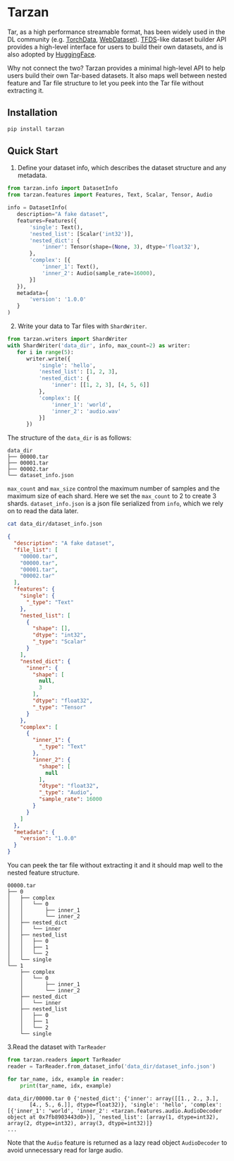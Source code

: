 # Tarzan

Tar, as a high performance streamable format, has been widely used in the DL community
(e.g. [TorchData](https://github.com/pytorch/data), [WebDataset](https://github.com/webdataset/webdataset)).
[TFDS](https://www.tensorflow.org/datasets/add_dataset)-like dataset builder API provides a high-level interface for
users to build their own datasets, and is also adopted
by [HuggingFace](https://huggingface.co/docs/datasets/main/en/image_dataset#loading-script).

Why not connect the two? Tarzan provides a minimal high-level API to help users build their own Tar-based datasets. It
also maps well between nested feature and Tar file structure to let you peek into the Tar file without extracting it.

## Installation

```bash
pip install tarzan
```

## Quick Start

1. Define your dataset info, which describes the dataset structure and any metadata.
```python
from tarzan.info import DatasetInfo
from tarzan.features import Features, Text, Scalar, Tensor, Audio

info = DatasetInfo(
   description="A fake dataset",
   features=Features({
       'single': Text(),
       'nested_list': [Scalar('int32')],
       'nested_dict': {
           'inner': Tensor(shape=(None, 3), dtype='float32'),
       },
       'complex': [{
           'inner_1': Text(),
           'inner_2': Audio(sample_rate=16000),
       }]
   }),
   metadata={
       'version': '1.0.0'
   }
)
```

2. Write your data to Tar files with `ShardWriter`.
```python
from tarzan.writers import ShardWriter 
with ShardWriter('data_dir', info, max_count=2) as writer:
   for i in range(5):
      writer.write({
          'single': 'hello',
          'nested_list': [1, 2, 3],
          'nested_dict': {
              'inner': [[1, 2, 3], [4, 5, 6]]
          },
          'complex': [{
              'inner_1': 'world',
              'inner_2': 'audio.wav'
          }]
      })
```
The structure of the `data_dir` is as follows:
```text
data_dir
├── 00000.tar
├── 00001.tar
├── 00002.tar
└── dataset_info.json
```
`max_count` and `max_size` control the maximum number of samples and the maximum size of each shard. Here we set the
`max_count` to 2 to create 3 shards.
`dataset_info.json` is a json file serialized from `info`, which we rely on to read the data later.
```bash
cat data_dir/dataset_info.json
```
```json
{
  "description": "A fake dataset",
  "file_list": [
    "00000.tar",
    "00000.tar",
    "00001.tar",
    "00002.tar"
  ],
  "features": {
    "single": {
      "_type": "Text"
    },
    "nested_list": [
      {
        "shape": [],
        "dtype": "int32",
        "_type": "Scalar"
      }
    ],
    "nested_dict": {
      "inner": {
        "shape": [
          null,
          3
        ],
        "dtype": "float32",
        "_type": "Tensor"
      }
    },
    "complex": [
      {
        "inner_1": {
          "_type": "Text"
        },
        "inner_2": {
          "shape": [
            null
          ],
          "dtype": "float32",
          "_type": "Audio",
          "sample_rate": 16000
        }
      }
    ]
  },
  "metadata": {
    "version": "1.0.0"
  }
}
```
You can peek the tar file without extracting it and it should map well to the nested feature structure.
```text
00000.tar
├── 0
│   ├── complex
│   │   └── 0
│   │       ├── inner_1
│   │       └── inner_2
│   ├── nested_dict
│   │   └── inner
│   ├── nested_list
│   │   ├── 0
│   │   ├── 1
│   │   └── 2
│   └── single
└── 1
    ├── complex
    │   └── 0
    │       ├── inner_1
    │       └── inner_2
    ├── nested_dict
    │   └── inner
    ├── nested_list
    │   ├── 0
    │   ├── 1
    │   └── 2
    └── single
```
3.Read the dataset with `TarReader`
```python
from tarzan.readers import TarReader
reader = TarReader.from_dataset_info('data_dir/dataset_info.json')

for tar_name, idx, example in reader:
    print(tar_name, idx, example)
```
```text
data_dir/00000.tar 0 {'nested_dict': {'inner': array([[1., 2., 3.],
       [4., 5., 6.]], dtype=float32)}, 'single': 'hello', 'complex': [{'inner_1': 'world', 'inner_2': <tarzan.features.audio.AudioDecoder object at 0x7fb8903443d0>}], 'nested_list': [array(1, dtype=int32), array(2, dtype=int32), array(3, dtype=int32)]}
...
```
Note that the `Audio` feature is returned as a lazy read object `AudioDecoder` to avoid unnecessary read for large audio.
